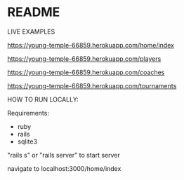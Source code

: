 # README

LIVE EXAMPLES

https://young-temple-66859.herokuapp.com/home/index

https://young-temple-66859.herokuapp.com/players

https://young-temple-66859.herokuapp.com/coaches

https://young-temple-66859.herokuapp.com/tournaments


HOW TO RUN LOCALLY:

Requirements:
  - ruby
  - rails
  - sqlite3

"rails s" or "rails server" to start server

navigate to localhost:3000/home/index
